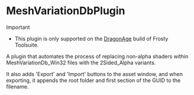 # MeshVariationDbPlugin

> [!IMPORTANT]
> - This plugin is only supported on the [DragonAge](https://github.com/J-Lyt/FrostyToolsuite/releases) build of Frosty Toolsuite.

A plugin that automates the process of replacing non-alpha shaders within MeshVariationDb_Win32 files with the 2Sided_Alpha variants.

It also adds 'Export' and 'Import' buttons to the asset window, and when exporting, it appends the root folder and first section of the GUID to the filename.
